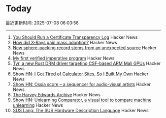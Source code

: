 # Today

最近更新时间: 2025-07-08 06:03:56

--- 
1. [You Should Run a Certificate Transparency Log](https://words.filippo.io/run-sunlight/) Hacker News
2. [How did X-Rays gain mass adoption?](https://www.aditharun.com/p/how-did-x-rays-gain-mass-adoption) Hacker News
3. [New sphere-packing record stems from an unexpected source](https://www.quantamagazine.org/new-sphere-packing-record-stems-from-an-unexpected-source-20250707/) Hacker News
4. [My first verified imperative program](https://markushimmel.de/blog/my-first-verified-imperative-program/) Hacker News
5. [Tyr, a new Rust DRM driver targeting CSF-based ARM Mali GPUs](https://www.collabora.com/news-and-blog/news-and-events/introducing-tyr-a-new-rust-drm-driver.html) Hacker News
6. [Show HN: I Got Tired of Calculator Sites, So I Built My Own](https://news.ycombinator.com/item?id=44491938) Hacker News
7. [Show HN: Ossia score – a sequencer for audio-visual artists](https://github.com/ossia/score) Hacker News
8. [The Harvey Edwards Archive](https://www.harveyedwards-archive.com) Hacker News
9. [Show HN: Unlearning Comparator, a visual tool to compare machine unlearning](https://gnueaj.github.io/Machine-Unlearning-Comparator/) Hacker News
10. [SUS Lang: The SUS Hardware Description Language](https://sus-lang.org/) Hacker News

